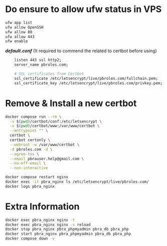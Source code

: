# Do ensure to allow ufw status in VPS
```bash
ufw app list
ufw allow OpenSSH
ufw allow 80
ufw allow 443
ufw enable
```
***default.conf*** (It required to commend the related to certbot before using)
```bash
    listen 443 ssl http2;
    server_name pbroles.com;

    # SSL certificates from Certbot
    ssl_certificate /etc/letsencrypt/live/pbroles.com/fullchain.pem;
    ssl_certificate_key /etc/letsencrypt/live/pbroles.com/privkey.pem;
```



# Remove & Install a new certbot
```bash
docker compose run --rm \
  -v $(pwd)/certbot/conf:/etc/letsencrypt \
  -v $(pwd)/certbot/www:/var/www/certbot \
  --entrypoint "" \
  certbot \
  certbot certonly \
  --webroot -w /var/www/certbot \
  -d pbroles.com -d \
  --agree-tos \
  --email pbrauser.help@gmail.com \
  --no-eff-email \
  --non-interactive

```

```bash
docker compose restart nginx
docker exec -it pbra_nginx ls /etc/letsencrypt/live/pbroles.com/
docker logs pbra_nginx

```

# Extra Information
```bash
docker exec pbra_nginx nginx -t
docker exec pbra_nginx nginx -s reload
docker stop pbra_nginx pbra_phpmyadmin pbra_db pbra_php
docker start pbra_nginx pbra_phpmyadmin pbra_db pbra_php
docker compose down -v
```